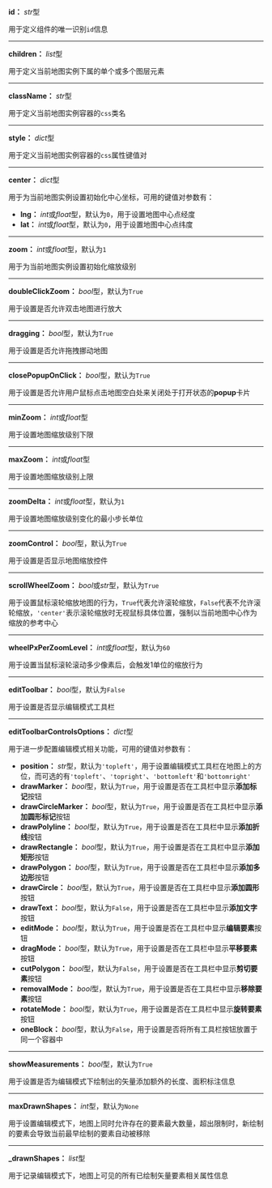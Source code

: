 **id：** *str*型

用于定义组件的唯一识别`id`信息

---

**children：** *list*型

用于定义当前地图实例下属的单个或多个图层元素

---

**className：** *str*型

用于定义当前地图实例容器的`css`类名

---

**style：** *dict*型

用于定义当前地图实例容器的`css`属性键值对

---

**center：** *dict*型

用于为当前地图实例设置初始化中心坐标，可用的键值对参数有：

- **lng：** *int*或*float*型，默认为`0`，用于设置地图中心点经度
- **lat：** *int*或*float*型，默认为`0`，用于设置地图中心点纬度

---

**zoom：** *int*或*float*型，默认为`1`

用于为当前地图实例设置初始化缩放级别

---

**doubleClickZoom：** *bool*型，默认为`True`

用于设置是否允许双击地图进行放大

---

**dragging：** *bool*型，默认为`True`

用于设置是否允许拖拽挪动地图

---

**closePopupOnClick：** *bool*型，默认为`True`

用于设置是否允许用户鼠标点击地图空白处来关闭处于打开状态的**popup**卡片

---

**minZoom：** *int*或*float*型

用于设置地图缩放级别下限

---

**maxZoom：** *int*或*float*型

用于设置地图缩放级别上限

---

**zoomDelta：** *int*或*float*型，默认为`1`

用于设置地图缩放级别变化的最小步长单位

---

**zoomControl：** *bool*型，默认为`True`

用于设置是否显示地图缩放控件

---

**scrollWheelZoom：** *bool*或*str*型，默认为`True`

用于设置鼠标滚轮缩放地图的行为，`True`代表允许滚轮缩放，`False`代表不允许滚轮缩放，`'center'`表示滚轮缩放时无视鼠标具体位置，强制以当前地图中心作为缩放的参考中心

---

**wheelPxPerZoomLevel：** *int*或*float*型，默认为`60`

用于设置当鼠标滚轮滚动多少像素后，会触发1单位的缩放行为

---

**editToolbar：** *bool*型，默认为`False`

用于设置是否显示编辑模式工具栏

---

**editToolbarControlsOptions：** *dict*型

用于进一步配置编辑模式相关功能，可用的键值对参数有：

- **position：** *str*型，默认为`'topleft'`，用于设置编辑模式工具栏在地图上的方位，而可选的有`'topleft'`、`'topright'`、`'bottomleft'`和`'bottomright'`
- **drawMarker：** *bool*型，默认为`True`，用于设置是否在工具栏中显示**添加标记**按钮
- **drawCircleMarker：** *bool*型，默认为`True`，用于设置是否在工具栏中显示**添加圆形标记**按钮
- **drawPolyline：** *bool*型，默认为`True`，用于设置是否在工具栏中显示**添加折线**按钮
- **drawRectangle：** *bool*型，默认为`True`，用于设置是否在工具栏中显示**添加矩形**按钮
- **drawPolygon：** *bool*型，默认为`True`，用于设置是否在工具栏中显示**添加多边形**按钮
- **drawCircle：** *bool*型，默认为`True`，用于设置是否在工具栏中显示**添加圆形**按钮
- **drawText：** *bool*型，默认为`False`，用于设置是否在工具栏中显示**添加文字**按钮
- **editMode：** *bool*型，默认为`True`，用于设置是否在工具栏中显示**编辑要素**按钮
- **dragMode：** *bool*型，默认为`True`，用于设置是否在工具栏中显示**平移要素**按钮
- **cutPolygon：** *bool*型，默认为`False`，用于设置是否在工具栏中显示**剪切要素**按钮
- **removalMode：** *bool*型，默认为`True`，用于设置是否在工具栏中显示**移除要素**按钮
- **rotateMode：** *bool*型，默认为`True`，用于设置是否在工具栏中显示**旋转要素**按钮
- **oneBlock：** *bool*型，默认为`False`，用于设置是否将所有工具栏按钮放置于同一个容器中

---

**showMeasurements：** *bool*型，默认为`True`

用于设置是否为编辑模式下绘制出的矢量添加额外的长度、面积标注信息

---

**maxDrawnShapes：** *int*型，默认为`None`

用于设置编辑模式下，地图上同时允许存在的要素最大数量，超出限制时，新绘制的要素会导致当前最早绘制的要素自动被移除

---

**_drawnShapes：** *list*型

用于记录编辑模式下，地图上可见的所有已绘制矢量要素相关属性信息